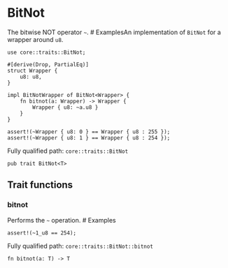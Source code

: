 # BitNot

The bitwise NOT operator `~`.  # ExamplesAn implementation of `BitNot` for a wrapper around `u8`.
```cairo
use core::traits::BitNot;

#[derive(Drop, PartialEq)]
struct Wrapper {
    u8: u8,
}

impl BitNotWrapper of BitNot<Wrapper> {
    fn bitnot(a: Wrapper) -> Wrapper {
        Wrapper { u8: ~a.u8 }
    }
}

assert!(~Wrapper { u8: 0 } == Wrapper { u8 : 255 });
assert!(~Wrapper { u8: 1 } == Wrapper { u8 : 254 });
```

Fully qualified path: `core::traits::BitNot`

<pre><code class="language-rust">pub trait BitNot&lt;T&gt;</code></pre>

## Trait functions

### bitnot

Performs the `~` operation.  # Examples
```cairo
assert!(~1_u8 == 254);
```

Fully qualified path: `core::traits::BitNot::bitnot`

<pre><code class="language-rust">fn bitnot(a: T) -&gt; T</code></pre>


